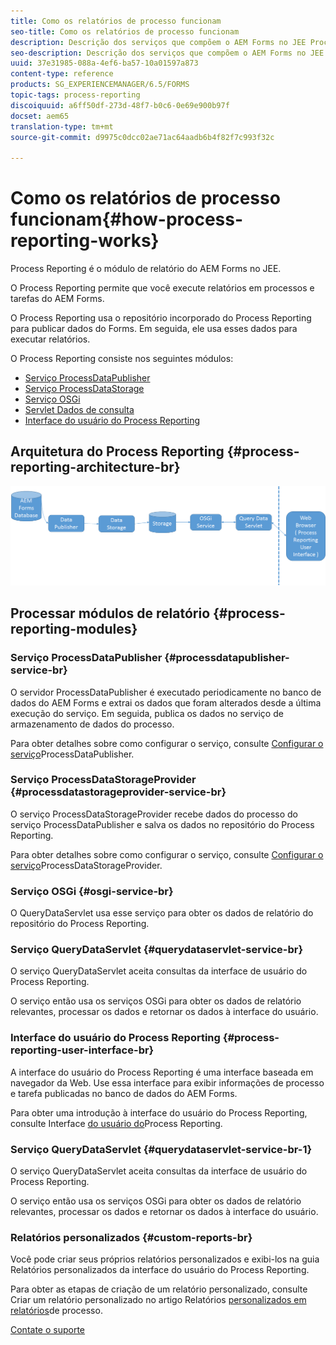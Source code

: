 ```yaml
---
title: Como os relatórios de processo funcionam
seo-title: Como os relatórios de processo funcionam
description: Descrição dos serviços que compõem o AEM Forms no JEE Process Reporting e uma introdução à interface do usuário do Process Reporting
seo-description: Descrição dos serviços que compõem o AEM Forms no JEE Process Reporting e uma introdução à interface do usuário do Process Reporting
uuid: 37e31985-088a-4ef6-ba57-10a01597a873
content-type: reference
products: SG_EXPERIENCEMANAGER/6.5/FORMS
topic-tags: process-reporting
discoiquuid: a6ff50df-273d-48f7-b0c6-0e69e900b97f
docset: aem65
translation-type: tm+mt
source-git-commit: d9975c0dcc02ae71ac64aadb6b4f82f7c993f32c

---
```



# Como os relatórios de processo funcionam{#how-process-reporting-works}

Process Reporting é o módulo de relatório do AEM Forms no JEE.

O Process Reporting permite que você execute relatórios em processos e tarefas do AEM Forms.

O Process Reporting usa o repositório incorporado do Process Reporting para publicar dados do Forms. Em seguida, ele usa esses dados para executar relatórios.

O Process Reporting consiste nos seguintes módulos:

* [Serviço ProcessDataPublisher](#processdatapublisher-service-br-p)
* [Serviço ProcessDataStorage](#processdatastorageprovider-service-br-p)
* [Serviço OSGi](#osgi-service-br-p)
* [Servlet Dados de consulta](#querydataservlet-service-br-p)
* [Interface do usuário do Process Reporting](#process-reporting-user-interface-br-p)

## Arquitetura do Process Reporting {#process-reporting-architecture-br}

![arquitetura processreporting](assets/processreportingarchitecture.png)

## Processar módulos de relatório {#process-reporting-modules}

### Serviço ProcessDataPublisher {#processdatapublisher-service-br}

O servidor ProcessDataPublisher é executado periodicamente no banco de dados do AEM Forms e extrai os dados que foram alterados desde a última execução do serviço. Em seguida, publica os dados no serviço de armazenamento de dados do processo.

Para obter detalhes sobre como configurar o serviço, consulte [Configurar o serviço](/help/forms/using/process-reporting/install-start-process-reporting.md#p-reportconfiguration-service-p)ProcessDataPublisher.

### Serviço ProcessDataStorageProvider {#processdatastorageprovider-service-br}

O serviço ProcessDataStorageProvider recebe dados do processo do serviço ProcessDataPublisher e salva os dados no repositório do Process Reporting.

Para obter detalhes sobre como configurar o serviço, consulte [Configurar o serviço](/help/forms/using/process-reporting/install-start-process-reporting.md#p-to-configure-the-process-reporting-repository-locations-p)ProcessDataStorageProvider.

### Serviço OSGi {#osgi-service-br}

O QueryDataServlet usa esse serviço para obter os dados de relatório do repositório do Process Reporting.

### Serviço QueryDataServlet {#querydataservlet-service-br}

O serviço QueryDataServlet aceita consultas da interface de usuário do Process Reporting.

O serviço então usa os serviços OSGi para obter os dados de relatório relevantes, processar os dados e retornar os dados à interface do usuário.

### Interface do usuário do Process Reporting {#process-reporting-user-interface-br}

A interface do usuário do Process Reporting é uma interface baseada em navegador da Web. Use essa interface para exibir informações de processo e tarefa publicadas no banco de dados do AEM Forms.

Para obter uma introdução à interface do usuário do Process Reporting, consulte Interface [do usuário do](/help/forms/using/process-reporting/introduction-process-reporting.md)Process Reporting.

### Serviço QueryDataServlet {#querydataservlet-service-br-1}

O serviço QueryDataServlet aceita consultas da interface de usuário do Process Reporting.

O serviço então usa os serviços OSGi para obter os dados de relatório relevantes, processar os dados e retornar os dados à interface do usuário.

### Relatórios personalizados {#custom-reports-br}

Você pode criar seus próprios relatórios personalizados e exibi-los na guia Relatórios personalizados da interface do usuário do Process Reporting.

Para obter as etapas de criação de um relatório personalizado, consulte Criar um relatório personalizado no artigo Relatórios [personalizados em relatórios](/help/forms/using/process-reporting/process-reporting-custom-reports.md)de processo.

[Contate o suporte](https://www.adobe.com/account/sign-in.supportportal.html)
